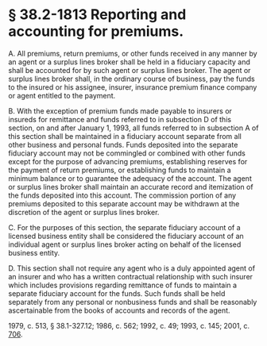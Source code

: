# § 38.2-1813 Reporting and accounting for premiums.

<p>A. All premiums, return premiums, or other funds received in any manner by an agent or a surplus lines broker shall be held in a fiduciary capacity and shall be accounted for by such agent or surplus lines broker. The agent or surplus lines broker shall, in the ordinary course of business, pay the funds to the insured or his assignee, insurer, insurance premium finance company or agent entitled to the payment.</p><p>B. With the exception of premium funds made payable to insurers or insureds for remittance and funds referred to in subsection D of this section, on and after January 1, 1993, all funds referred to in subsection A of this section shall be maintained in a fiduciary account separate from all other business and personal funds. Funds deposited into the separate fiduciary account may not be commingled or combined with other funds except for the purpose of advancing premiums, establishing reserves for the payment of return premiums, or establishing funds to maintain a minimum balance or to guarantee the adequacy of the account. The agent or surplus lines broker shall maintain an accurate record and itemization of the funds deposited into this account. The commission portion of any premiums deposited to this separate account may be withdrawn at the discretion of the agent or surplus lines broker.</p><p>C. For the purposes of this section, the separate fiduciary account of a licensed business entity shall be considered the fiduciary account of an individual agent or surplus lines broker acting on behalf of the licensed business entity.</p><p>D. This section shall not require any agent who is a duly appointed agent of an insurer and who has a written contractual relationship with such insurer which includes provisions regarding remittance of funds to maintain a separate fiduciary account for the funds. Such funds shall be held separately from any personal or nonbusiness funds and shall be reasonably ascertainable from the books of accounts and records of the agent.</p><p>1979, c. 513, § 38.1-327.12; 1986, c. 562; 1992, c. 49; 1993, c. 145; 2001, c. <a href='http://lis.virginia.gov/cgi-bin/legp604.exe?011+ful+CHAP0706'>706</a>.</p>
